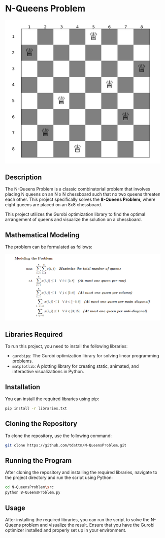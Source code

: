 # N-Queens Problem

<p align="center">
	<img src="assets/QueenPosition.png" />
</p>

## Description
The N-Queens Problem is a classic combinatorial problem that involves placing N queens on an N x N chessboard such that no two queens threaten each other. This project specifically solves the **8-Queens Problem**, where eight queens are placed on an 8x8 chessboard. 

This project utilizes the Gurobi optimization library to find the optimal arrangement of queens and visualize the solution on a chessboard.

## Mathematical Modeling
The problem can be formulated as follows:

<p align="center">
	<img src="assets/MathematicalModeling_.png" />
</p>

## Libraries Required
To run this project, you need to install the following libraries:

- `gurobipy`: The Gurobi optimization library for solving linear programming problems.
- `matplotlib`: A plotting library for creating static, animated, and interactive visualizations in Python.

## Installation
You can install the required libraries using pip:

```bash
pip install -r libraries.txt
```

## Cloning the Repository
To clone the repository, use the following command:

```bash
git clone https://github.com/tdattm/N-QueensProblem.git
```

## Running the Program
After cloning the repository and installing the required libraries, navigate to the project directory and run the script using Python:

```bash
cd N-QueensProblem\src
python 8-QueensProblem.py
```

## Usage
After installing the required libraries, you can run the script to solve the N-Queens problem and visualize the result. Ensure that you have the Gurobi optimizer installed and properly set up in your environment.


